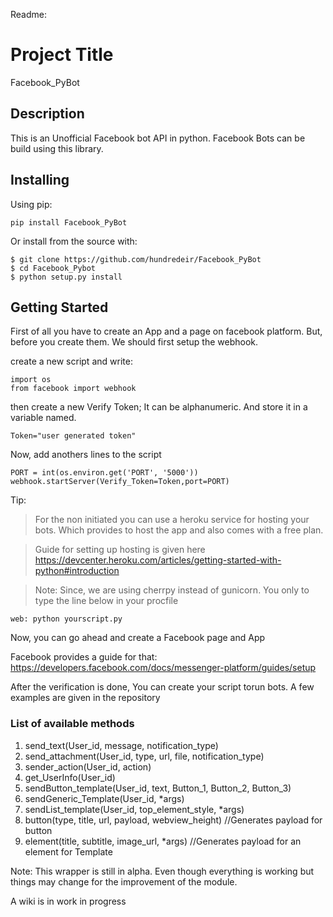 Readme:

# Project Title

Facebook_PyBot

## Description
This is an Unofficial Facebook bot API in python. Facebook Bots can be build using this library.


## Installing
Using pip:


	pip install Facebook_PyBot

Or install from the source with:


	$ git clone https://github.com/hundredeir/Facebook_PyBot
	$ cd Facebook_Pybot
	$ python setup.py install

## Getting Started

First of all you have to create an App and a page on facebook platform.
But, before you create them. We should first setup the webhook.

create a new script and write:


	import os
	from facebook import webhook

then create a new Verify Token; It can be alphanumeric. And store it in a variable named.

	Token="user generated token"

Now, add anothers lines to the script

	PORT = int(os.environ.get('PORT', '5000'))
	webhook.startServer(Verify_Token=Token,port=PORT)


Tip:
>For the non initiated you can use a heroku service for hosting your bots. Which provides to host the app and also comes with a free plan.

>Guide for setting up hosting is given here https://devcenter.heroku.com/articles/getting-started-with-python#introduction

>Note: Since, we are using cherrpy instead of gunicorn. You only to type the line below in your procfile

	web: python yourscript.py


Now, you can go ahead and create a Facebook page and App

Facebook provides a guide for that:	https://developers.facebook.com/docs/messenger-platform/guides/setup


After the verification is done, You can create your script torun bots. A few examples are given in the repository

### List of available methods

1. send_text(User_id, message, notification_type)
2. send_attachment(User_id, type, url, file, notification_type)
3. sender_action(User_id, action)
4. get_UserInfo(User_id)
5. sendButton_template(User_id, text, Button_1, Button_2, Button_3)
6. sendGeneric_Template(User_id, *args)
7. sendList_template(User_id, top_element_style, *args)
8. button(type, title, url, payload, webview_height)	//Generates payload for button
9. element(title, subtitle, image_url, *args)		//Generates payload for an element for Template

Note: This wrapper is still in alpha. Even though everything is working but things may change for the improvement of the module.

A wiki is in work in progress
